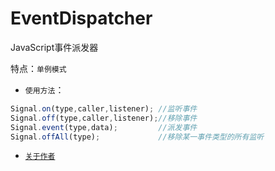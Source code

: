 # EventDispatcher
JavaScript事件派发器

特点：`单例模式`

* `使用方法`：

```javascript
Signal.on(type,caller,listener); //监听事件
Signal.off(type,caller,listener);//移除事件
Signal.event(type,data);         //派发事件
Signal.offAll(type);             //移除某一事件类型的所有监听
```

* [`关于作者`](http://www.douchaoyang.com)
